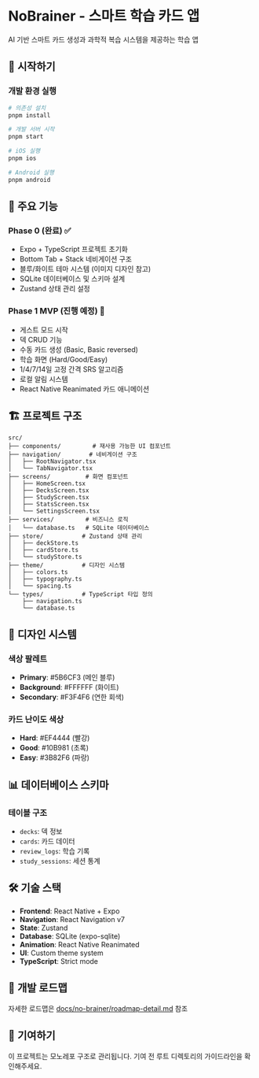 # NoBrainer - 스마트 학습 카드 앱

AI 기반 스마트 카드 생성과 과학적 복습 시스템을 제공하는 학습 앱

## 🚀 시작하기

### 개발 환경 실행
```bash
# 의존성 설치
pnpm install

# 개발 서버 시작
pnpm start

# iOS 실행
pnpm ios

# Android 실행
pnpm android
```

## 📱 주요 기능

### Phase 0 (완료) ✅
- Expo + TypeScript 프로젝트 초기화
- Bottom Tab + Stack 네비게이션 구조
- 블루/화이트 테마 시스템 (이미지 디자인 참고)
- SQLite 데이터베이스 및 스키마 설계
- Zustand 상태 관리 설정

### Phase 1 MVP (진행 예정) 🚧
- 게스트 모드 시작
- 덱 CRUD 기능
- 수동 카드 생성 (Basic, Basic reversed)
- 학습 화면 (Hard/Good/Easy)
- 1/4/7/14일 고정 간격 SRS 알고리즘
- 로컬 알림 시스템
- React Native Reanimated 카드 애니메이션

## 🏗 프로젝트 구조

```
src/
├── components/         # 재사용 가능한 UI 컴포넌트
├── navigation/        # 네비게이션 구조
│   ├── RootNavigator.tsx
│   └── TabNavigator.tsx
├── screens/          # 화면 컴포넌트
│   ├── HomeScreen.tsx
│   ├── DecksScreen.tsx
│   ├── StudyScreen.tsx
│   ├── StatsScreen.tsx
│   └── SettingsScreen.tsx
├── services/         # 비즈니스 로직
│   └── database.ts   # SQLite 데이터베이스
├── store/           # Zustand 상태 관리
│   ├── deckStore.ts
│   ├── cardStore.ts
│   └── studyStore.ts
├── theme/           # 디자인 시스템
│   ├── colors.ts
│   ├── typography.ts
│   └── spacing.ts
└── types/           # TypeScript 타입 정의
    ├── navigation.ts
    └── database.ts
```

## 🎨 디자인 시스템

### 색상 팔레트
- **Primary**: #5B6CF3 (메인 블루)
- **Background**: #FFFFFF (화이트)
- **Secondary**: #F3F4F6 (연한 회색)

### 카드 난이도 색상
- **Hard**: #EF4444 (빨강)
- **Good**: #10B981 (초록)
- **Easy**: #3B82F6 (파랑)

## 📊 데이터베이스 스키마

### 테이블 구조
- `decks`: 덱 정보
- `cards`: 카드 데이터
- `review_logs`: 학습 기록
- `study_sessions`: 세션 통계

## 🛠 기술 스택

- **Frontend**: React Native + Expo
- **Navigation**: React Navigation v7
- **State**: Zustand
- **Database**: SQLite (expo-sqlite)
- **Animation**: React Native Reanimated
- **UI**: Custom theme system
- **TypeScript**: Strict mode

## 📝 개발 로드맵

자세한 로드맵은 [docs/no-brainer/roadmap-detail.md](../../docs/no-brainer/roadmap-detail.md) 참조

## 🤝 기여하기

이 프로젝트는 모노레포 구조로 관리됩니다.
기여 전 루트 디렉토리의 가이드라인을 확인해주세요.